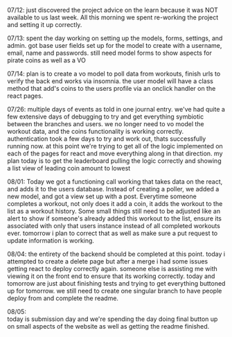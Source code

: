 07/12:
just discovered the project advice on the learn because it was NOT available to us last week. 
All this morning we spent re-working the project and setting it up correctly. 

07/13:
spent the day working on setting up the models, forms, settings, and admin.
got base user fields set up for the model to create with a username, email, name and passwords. 
still need model forms to show aspects for pirate coins as well as a VO

07/14:
plan is to create a vo model to poll data from workouts, finish urls to verify the back end works via insomnia. the user model will have a class method that add's coins to the users profile via an onclick handler on the react pages.

07/26:
multiple days of events as told in one journal entry. 
we've had quite a few extensive days of debugging to try and get everything symbiotic between the branches and users. 
we no longer need to vo model the workout data, and the coins functionality is working correctly. 
authentication took a few days to try and work out, thats successfully running now. 
at this point we're trying to get all of the logic implemented on each of the pages for react and move everything along in that direction. 
my plan today is to get the leaderboard pulling the logic correctly and showing a list view of leading coin amount to lowest 

08/01:
Today we got a functioning call working that takes data on the react, and adds it to the users database. Instead of creating a poller, we added a new model, and got a view set up with a post. Everytime someone completes a workout, not only does it add a coin, it adds the workout to the list as a workout history. 
Some small things still need to be adjusted like an alert to show if someone's already added this workout to the list, ensure its associated with only that users instance instead of all completed workouts ever. 
tomorrow i plan to correct that as well as make sure a put request to update information is working. 

08/04:
the entirety of the backend should be completed at this point. 
today i attempted to create a delete page but after a merge i had some issues getting react to deploy correctly again. someone else is assisting me with viewing it on the front end to ensure that its working correctly. 
today and tomorrow are just about finishing tests and trying to get everything buttoned up for tomorrow. 
we still need to create one singular branch to have people deploy from and complete the readme. 

08/05:  
today is submission day and we're spending the day doing final button up on small aspects of the website as well as getting the readme finished. 
